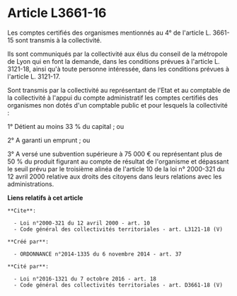 # Article L3661-16

Les comptes certifiés des organismes mentionnés au 4° de l'article L. 3661-15 sont transmis à la collectivité. 

Ils sont communiqués par la collectivité aux élus du conseil de la métropole de Lyon qui en font la demande, dans les
conditions prévues à l'article L. 3121-18, ainsi qu'à toute personne intéressée, dans les conditions prévues à l'article L.
3121-17. 

Sont transmis par la collectivité au représentant de l'Etat et au comptable de la collectivité à l'appui du compte
administratif les comptes certifiés des organismes non dotés d'un comptable public et pour lesquels la collectivité : 

1° Détient au moins 33 % du capital ; ou 

2° A garanti un emprunt ; ou 

3° A versé une subvention supérieure à 75 000 € ou représentant plus de 50 % du produit figurant au compte de résultat de
l'organisme et dépassant le seuil prévu par le troisième alinéa de l'article 10 de la loi n° 2000-321 du 12 avril 2000
relative aux droits des citoyens dans leurs relations avec les administrations.

**Liens relatifs à cet article**

	**Cite**:

	  - Loi n°2000-321 du 12 avril 2000 - art. 10
	  - Code général des collectivités territoriales - art. L3121-18 (V)

	**Créé par**:

	  - ORDONNANCE n°2014-1335 du 6 novembre 2014 - art. 37

	**Cité par**:

	  - Loi n°2016-1321 du 7 octobre 2016 - art. 18
	  - Code général des collectivités territoriales - art. D3661-18 (V)
